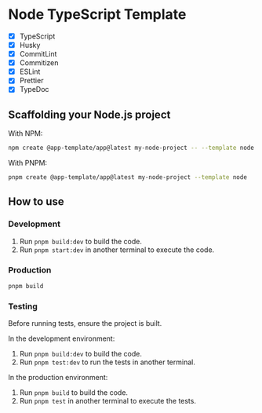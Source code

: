 # Node TypeScript Template

- [x] TypeScript
- [x] Husky
- [x] CommitLint
- [x] Commitizen
- [x] ESLint
- [x] Prettier
- [x] TypeDoc

## Scaffolding your Node.js project

With NPM:

```bash
npm create @app-template/app@latest my-node-project -- --template node
```

With PNPM:

```bash
pnpm create @app-template/app@latest my-node-project --template node
```

## How to use

### Development

1. Run `pnpm build:dev` to build the code.
2. Run `pnpm start:dev` in another terminal to execute the code.

### Production

```bash
pnpm build
```

### Testing

Before running tests, ensure the project is built.

In the development environment:

1. Run `pnpm build:dev` to build the code.
2. Run `pnpm test:dev` to run the tests in another terminal.

In the production environment:

1. Run `pnpm build` to build the code.
2. Run `pnpm test` in another terminal to execute the tests.
